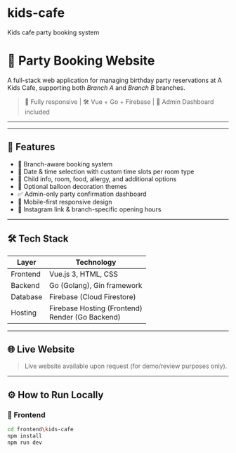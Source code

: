 # kids-cafe
Kids cafe party booking system 

# 🎉 Party Booking Website

A full-stack web application for managing birthday party reservations at A Kids Cafe, supporting both *Branch A* and *Branch B* branches.

> 📱 Fully responsive | 🛠️ Vue + Go + Firebase | 🎈 Admin Dashboard included

---


---

## 🚀 Features

- 📍 Branch-aware booking system
- 📅 Date & time selection with custom time slots per room type
- 🧒 Child info, room, food, allergy, and additional options
- 🎈 Optional balloon decoration themes
- ✅ Admin-only party confirmation dashboard
- 📱 Mobile-first responsive design
- 🔗 Instagram link & branch-specific opening hours

---

## 🛠️ Tech Stack

| Layer      | Technology                |
|------------|---------------------------|
| Frontend   | Vue.js 3, HTML, CSS       |
| Backend    | Go (Golang), Gin framework|
| Database   | Firebase (Cloud Firestore)|
| Hosting    | Firebase Hosting (Frontend)<br>Render (Go Backend) |

---

## 🌐 Live Website

> Live website available upon request (for demo/review purposes only).

---

## ⚙️ How to Run Locally

### 🔧 Frontend

```bash
cd frontend\kids-cafe
npm install
npm run dev

